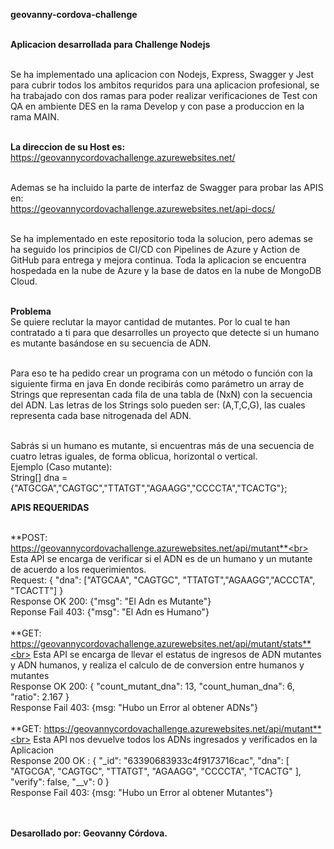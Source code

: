 **geovanny-cordova-challenge**<br><br>

**Aplicacion desarrollada para Challenge Nodejs**<br><br>

Se ha implementado una aplicacion con Nodejs, Express, Swagger y Jest para cubrir todos los
ambitos requridos para una aplicacion profesional, se ha trabajado con dos ramas para poder 
realizar verificaciones de Test con QA en ambiente DES en la rama Develop y con pase a 
produccion en la rama MAIN.<br><br>

**La direccion de su Host es:**<br>
https://geovannycordovachallenge.azurewebsites.net/  <br><br>

Ademas se ha incluido la parte de interfaz de Swagger para probar las APIS en: <br>
   https://geovannycordovachallenge.azurewebsites.net/api-docs/ <br><br>

Se ha implementado en este repositorio toda la solucion, pero ademas se ha seguido los
principios de CI/CD con Pipelines de Azure y Action de GitHub para entrega y mejora continua.
Toda la aplicacion se encuentra hospedada en la nube de Azure y la base de datos en la 
nube de MongoDB Cloud.<br><br>

**Problema**<br>
Se quiere reclutar la mayor cantidad de mutantes. Por lo cual te han
contratado a ti para que desarrolles un proyecto que detecte si un humano es 
mutante basándose en su secuencia de ADN. <br><br>

Para eso te ha pedido crear un programa con un método o función con la siguiente firma en java
En donde recibirás como parámetro un array de Strings que representan cada fila de una tabla de 
(NxN) con la secuencia del ADN. Las letras de los Strings solo pueden ser: (A,T,C,G), las cuales 
representa cada base nitrogenada del ADN.<br><br>

Sabrás si un humano es mutante, si encuentras más de una secuencia de cuatro letras 
iguales, de forma oblicua, horizontal o vertical. <br>
Ejemplo (Caso mutante):<br>
String[] dna = {"ATGCGA","CAGTGC","TTATGT","AGAAGG","CCCCTA","TCACTG"};<br>

**APIS REQUERIDAS**<br><br>

  **POST: https://geovannycordovachallenge.azurewebsites.net/api/mutant**<br>
   Esta API se encarga de verificar si el ADN es de un humano y un mutante de acuerdo a los requerimientos.<br>
   Request: {
              "dna":  ["ATGCAA", "CAGTGC", "TTATGT","AGAAGG","ACCCTA", "TCACTT"]
            }
         <br>
  Response OK 200: {"msg": "El Adn es Mutante"}<br>
  Reponse Fail 403: {"msg": "El Adn es Humano"}
 <br><br>
  **GET: https://geovannycordovachallenge.azurewebsites.net/api/mutant/stats**<br>
   Esta API se encarga de llevar el estatus de ingresos de ADN mutantes y ADN humanos, y realiza el calculo de 
   de conversion entre humanos y mutantes<br>
   Response OK 200: {
                        "count_mutant_dna": 13,
                        "count_human_dna": 6,
                        "ratio": 2.167
                    }
                    <br>
   Response Fail 403: {msg: "Hubo un Error al obtener ADNs"}
 <br><br>
 **GET: https://geovannycordovachallenge.azurewebsites.net/api/mutant**<br>
 Esta API nos devuelve todos los ADNs ingresados y verificados en la Aplicacion<br>
   Response 200 OK : {
                        "_id": "63390683933c4f9173716cac",
                        "dna": [
                            "ATGCGA",
                            "CAGTGC",
                            "TTATGT",
                            "AGAAGG",
                            "CCCCTA",
                            "TCACTG"
                        ],
                        "verify": false,
                        "__v": 0
                     }
                     <br>
  Response Fail 403: {msg: "Hubo un Error al obtener Mutantes"}
 <br><br><br>
 
**Desarollado por: Geovanny Córdova.**
